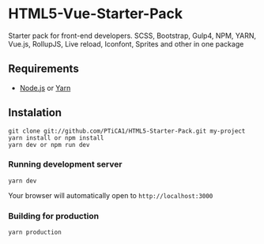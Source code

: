 # HTML5-Vue-Starter-Pack
Starter pack for front-end developers. SCSS, Bootstrap, Gulp4, NPM, YARN, Vue.js, RollupJS, Live reload, Iconfont, Sprites and other in one package

## Requirements
* [Node.js](https://nodejs.org) or [Yarn](https://yarnpkg.com)

## Instalation
```
git clone git://github.com/PTiCA1/HTML5-Starter-Pack.git my-project
yarn install or npm install
yarn dev or npm run dev
```
### Running development server
```
yarn dev
```
Your browser will automatically open to `http://localhost:3000`

### Building for production
```
yarn production
```
